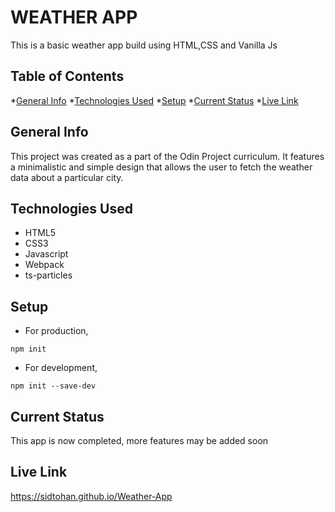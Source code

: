 # WEATHER APP 
This is a basic weather app build using HTML,CSS and Vanilla Js

## Table of Contents 
*[General Info](#general-info)
*[Technologies Used](#technologies-used)
*[Setup](#setup)
*[Current Status](#current-status)
*[Live Link](#live-link)

## General Info 
This project was created as a part of the Odin Project curriculum. It features a minimalistic and simple design that allows the user to fetch the weather data about a particular city.

## Technologies Used
- HTML5
- CSS3
- Javascript 
- Webpack 
- ts-particles

## Setup 
- For production, 
```
npm init 
```
- For development,
```
npm init --save-dev
```

## Current Status  
This app is now completed, more features may be added soon

## Live Link
https://sidtohan.github.io/Weather-App
